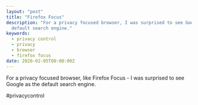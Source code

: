 ```yaml
---
layout: "post"
title: "Firefox Focus"
description: "For a privacy focused browser, I was surprised to see Google as the
  default search engine."
keywords:
  - privacy control
  - privacy
  - browser
  - firefox focus
date: 2020-02-05T00:00:00Z
---
```

For a privacy focused browser, like Firefox Focus - I was surprised to see Google as the default search engine.

\#privacycontrol
